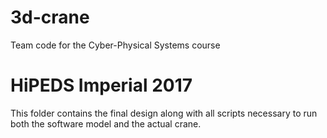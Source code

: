 # 3d-crane

Team code for the Cyber-Physical Systems course

HiPEDS Imperial 2017
=======
This folder contains the final design along with all scripts necessary to run both the software model and the actual crane.
